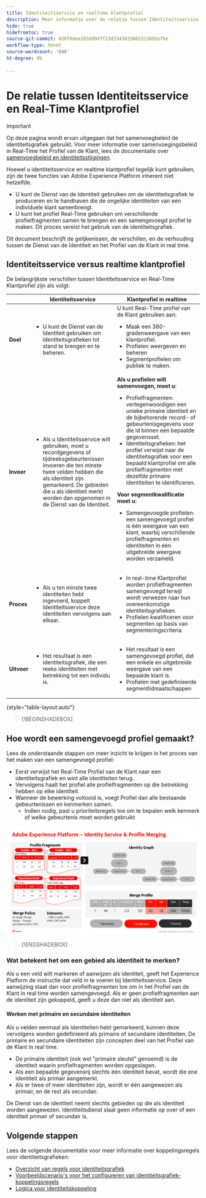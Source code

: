 ```yaml
---
title: Identiteitsservice en realtime klantprofiel
description: Meer informatie over de relatie tussen Identiteitsservice en Real-Time Klantprofiel
hide: true
hidefromtoc: true
source-git-commit: 026f0dee203dd9d7f23d3343025665313692efbe
workflow-type: tm+mt
source-wordcount: '688'
ht-degree: 0%

---
```


# De relatie tussen Identiteitsservice en Real-Time Klantprofiel

>[!IMPORTANT]
>
>Op deze pagina wordt ervan uitgegaan dat het samenvoegbeleid de identiteitsgrafiek gebruikt. Voor meer informatie over samenvoegingsbeleid in Real-Time het Profiel van de Klant, lees de documentatie over [samenvoegbeleid en identiteitsstijgingen](../../profile/merge-policies/overview.md#identity-stitching).

Hoewel u identiteitsservice en realtime klantprofiel tegelijk kunt gebruiken, zijn de twee functies van Adobe Experience Platform inherent niet hetzelfde.

* U kunt de Dienst van de Identiteit gebruiken om de identiteitsgrafiek te produceren en te handhaven die de ongelijke identiteiten van een individuele klant samenbrengt.
* U kunt het profiel Real-Time gebruiken om verschillende profielfragmenten samen te brengen en een samengevoegd profiel te maken. Dit proces vereist het gebruik van de identiteitsgrafiek.

Dit document beschrijft de gelijkenissen, de verschillen, en de verhouding tussen de Dienst van de Identiteit en het Profiel van de Klant in real time.

## Identiteitsservice versus realtime klantprofiel

De belangrijkste verschillen tussen Identiteitsservice en Real-Time Klantprofiel zijn als volgt:

| | Identiteitsservice | Klantprofiel in realtime |
| --- | --- |--- |
| **Doel** | <ul><li>U kunt de Dienst van de Identiteit gebruiken om identiteitsgrafieken tot stand te brengen en te beheren.</li></ul> | U kunt Real-Time profiel van de Klant gebruiken aan: <ul><li>Maak een 360-gradenweergave van een klantprofiel.</li><li>Profielen weergeven en beheren</li><li>Segmentprofielen om publiek te maken.</li></ul> |
| **Invoer** | <ul><li>Als u Identiteitsservice wilt gebruiken, moet u recordgegevens of tijdreeksgebeurtenissen invoeren die ten minste twee velden hebben die als identiteit zijn gemarkeerd. De gebieden die u als identiteit merkt worden dan opgenomen in de Dienst van de Identiteit.</li></ul> | **Als u profielen wilt samenvoegen, moet u**: <ul><li>Profielfragmenten: vertegenwoordigen een unieke primaire identiteit en de bijbehorende record- of gebeurtenisgegevens voor die id binnen een bepaalde gegevensset.</li><li>Identiteitsgrafieken: het profiel verwijst naar de identiteitsgrafiek voor een bepaald klantprofiel om alle profielfragmenten met dezelfde primaire identiteiten te identificeren.</li></ul> **Voor segmentkwalificatie moet u**: <ul><li>Samengevoegde profielen: een samengevoegd profiel is één weergave van een klant, waarbij verschillende profielfragmenten en identiteiten in één uitgebreide weergave worden verzameld.</li></ul> |
| **Proces** | <ul><li>Als u ten minste twee identiteiten hebt ingevoerd, koppelt Identiteitsservice deze identiteiten vervolgens aan elkaar.</li></ul> | <ul><li>In real-time Klantprofiel worden profielfragmenten samengevoegd terwijl wordt verwezen naar hun overeenkomstige identiteitsgrafieken.</li><li>Profielen kwalificeren voor segmenten op basis van segmenteringscriteria</li></ul> |
| **Uitvoer** | <ul><li>Het resultaat is een identiteitsgrafiek, die een reeks identiteiten met betrekking tot een individu is.</li></ul> | <ul><li>Het resultaat is een samengevoegd profiel, dat een enkele en uitgebreide weergave van een bepaalde klant is.</li><li>Profielen met gedefinieerde segmentlidmaatschappen</li></ul> |

{style="table-layout:auto"}

>[!BEGINSHADEBOX]

## Hoe wordt een samengevoegd profiel gemaakt?

Lees de onderstaande stappen om meer inzicht te krijgen in het proces van het maken van een samengevoegd profiel:

* Eerst verwijst het Real-Time Profiel van de Klant naar een identiteitsgrafiek en wint alle identiteiten terug.
* Vervolgens haalt het profiel alle profielfragmenten op die betrekking hebben op elke identiteit.
* Wanneer de bewerking voltooid is, voegt Profiel dan alle bestaande gebeurtenissen en kenmerken samen.
   * Indien nodig, past u prioriteitsregels toe om te bepalen welk kenmerk of welke gebeurtenis moet worden gebruikt

![Een stroomdiagram waarin wordt aangegeven hoe Identiteitsservice en het samenvoegen van profielen werken.](../images/identity-settings/identity-and-profile.png)

>[!ENDSHADEBOX]

### Wat betekent het om een gebied als identiteit te merken?

Als u een veld wilt markeren of aanwijzen als identiteit, geeft het Experience Platform de instructie dat veld in te voeren bij Identiteitsservice. Deze aanwijzing staat dan voor profielfragmenten toe om in het Profiel van de Klant in real time worden samengevoegd. Als er geen profielfragmenten aan de identiteit zijn gekoppeld, geeft u deze dan niet als identiteit aan.

#### Werken met primaire en secundaire identiteiten

Als u velden eenmaal als identiteiten hebt gemarkeerd, kunnen deze vervolgens worden gedefinieerd als primaire of secundaire identiteiten. De primaire en secundaire identiteiten zijn concepten deel van het Profiel van de Klant in real time.

* De primaire identiteit (ook wel &quot;primaire sleutel&quot; genoemd) is de identiteit waarin profielfragmenten worden opgeslagen.
* Als een bepaalde gegevensrij slechts één identiteit bevat, wordt die ene identiteit als primair aangemerkt.
* Als er twee of meer identiteiten zijn, wordt er één aangewezen als primair, en de rest als secundair.

De Dienst van de identiteit neemt slechts gebieden op die als identiteit worden aangewezen. Identiteitsdienst slaat geen informatie op over of een identiteit primair of secundair is.

## Volgende stappen

Lees de volgende documentatie voor meer informatie over koppelingsregels voor identiteitsgrafieken:

* [Overzicht van regels voor identiteitsgrafiek](./overview.md)
* [Voorbeeldscenario&#39;s voor het configureren van identiteitsgrafiek-koppelingsregels](./example-scenarios.md)
* [Logica voor identiteitskoppeling](./identity-linking-logic.md)